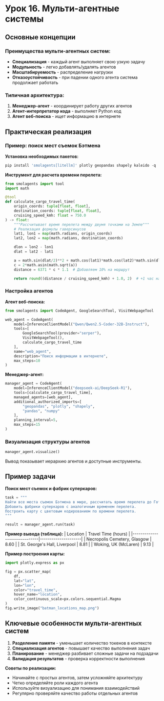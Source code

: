 # Урок 16. Мульти-агентные системы

## Основные концепции

### Преимущества мульти-агентных систем:

- **Специализация** - каждый агент выполняет свою узкую задачу
- **Модульность** - легко добавлять/удалять агентов
- **Масштабируемость** - распределение нагрузки
- **Отказоустойчивость** - при падении одного агента система продолжает работать

### Типичная архитектура:

1. **Менеджер-агент** - координирует работу других агентов
2. **Агент-интерпретатор кода** - выполняет Python код
3. **Агент веб-поиска** - ищет информацию в интернете

## Практическая реализация

### Пример: поиск мест съемок Бэтмена

**Установка необходимых пакетов:**

```python
pip install 'smolagents[litellm]' plotly geopandas shapely kaleido -q
```

**Инструмент для расчета времени перелета:**

```python
from smolagents import tool
import math

@tool
def calculate_cargo_travel_time(
    origin_coords: tuple[float, float],
    destination_coords: tuple[float, float],
    cruising_speed_kmh: float = 750.0
) -> float:
    """Рассчитывает время перелета между двумя точками на Земле"""
    # Реализация формулы гаверсинусов
    lat1, lon1 = map(math.radians, origin_coords)
    lat2, lon2 = map(math.radians, destination_coords)

    dlon = lon2 - lon1
    dlat = lat2 - lat1

    a = math.sin(dlat/2)**2 + math.cos(lat1)*math.cos(lat2)*math.sin(dlon/2)**2
    c = 2*math.asin(math.sqrt(a))
    distance = 6371 * c * 1.1  # Добавляем 10% на маршрут

    return round((distance / cruising_speed_kmh) + 1.0, 2)  # +1 час на взлет/посадку
```

### Настройка агентов

**Агент веб-поиска:**

```python
from smolagents import CodeAgent, GoogleSearchTool, VisitWebpageTool

web_agent = CodeAgent(
    model=InferenceClientModel("Qwen/Qwen2.5-Coder-32B-Instruct"),
    tools=[
        GoogleSearchTool(provider="serper"),
        VisitWebpageTool(),
        calculate_cargo_travel_time
    ],
    name="web_agent",
    description="Поиск информации в интернете",
    max_steps=10
)
```

**Менеджер-агент:**

```python
manager_agent = CodeAgent(
    model=InferenceClientModel("deepseek-ai/DeepSeek-R1"),
    tools=[calculate_cargo_travel_time],
    managed_agents=[web_agent],
    additional_authorized_imports=[
        "geopandas", "plotly", "shapely",
        "pandas", "numpy"
    ],
    planning_interval=5,
    max_steps=15
)
```

### Визуализация структуры агентов

```python
manager_agent.visualize()
```

Вывод показывает иерархию агентов и доступные инструменты.

## Пример задачи

**Поиск мест съемок и фабрик суперкаров:**

```python
task = """
Найти все места съемок Бэтмена в мире, рассчитать время перелета до Готэма (40.7128° N, 74.0060° W).
Добавить фабрики суперкаров с аналогичным временем перелета.
Построить карту с цветовым кодированием по времени перелета.
"""

result = manager_agent.run(task)
```

**Пример вывода (таблица):**
| Location | Travel Time (hours) |
|------------------------------|---------------------|
| Necropolis Cemetery, Glasgow | 8.60 |
| St. George's Hall, Liverpool | 8.81 |
| Woking, UK (McLaren) | 9.13 |

**Пример построения карты:**

```python
import plotly.express as px

fig = px.scatter_map(
    df,
    lat="lat",
    lon="lon",
    color="travel_time",
    hover_name="location",
    color_continuous_scale=px.colors.sequential.Magma
)
fig.write_image("batman_locations_map.png")
```

## Ключевые особенности мульти-агентных систем

1. **Разделение памяти** - уменьшает количество токенов в контексте
2. **Специализация агентов** - повышает качество выполнения задач
3. **Планирование** - менеджер разбивает сложные задачи на подзадачи
4. **Валидация результатов** - проверка корректности выполнения

**Советы по реализации:**

- Начинайте с простых агентов, затем усложняйте архитектуру
- Четко определяйте роли каждого агента
- Используйте визуализацию для понимания взаимодействий
- Регулярно проверяйте качество работы отдельных агентов

